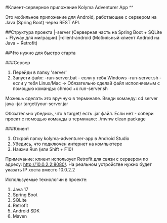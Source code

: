 #Клиент-серверное приложение Kolyma Adventurer App ^^

Это мобильное приложение для Android, работающее с сервером на Java (Spring Boot) через REST API.

##Структура проекта
|-server (Серверная часть на Spring Boot + SQLite + Flyway для миграции)
|-client-android (Мобильный клиент Android на  Java + Retrofit)

##Что нужно для быстро старта

###Сервер
1. Перейди в папку 'server'
2. Запусти файл:
-run-server.bat - если у тебя Windows
-run-server.sh - если у тебя Linux/Mac → Обязательно сделай файл исполняемым с помощью команды: chmod +x run-server.sh

Можешь сделать это вручную в терминале. Введи команду:
cd server
java -jar target/your-server.jar

Обязательно убедись, что в target/ есть .jar файл. Если нет - собери проект с помощью команды в терминале:
./mvnw clean package

###Клиент
1. Открой папку kolyma-adventurer-app в Android Studio
2. Убедись, что подключен интернет на компьютере
3. Нажми Run (или Shift + F10)

Примечание: клиент использует Retrofit для связи с сервером по адресу: http://10.0.2.2:8080/.
На реальном устройстве нужно будет указать IP хоста вместо 10.0.2.2

Используемые технологии в проекте:
1. Java 17
2. Spring Boot
3. SQLite
4. Retrofit
5. Android SDK
6. Maven